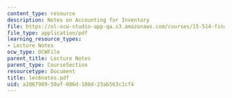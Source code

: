 ```yaml
---
content_type: resource
description: Notes on Accounting for Inventory
file: https://ol-ocw-studio-app-qa.s3.amazonaws.com/courses/15-514-financial-and-managerial-accounting-summer-2003/a206798950af086d108d23ab563c1cf4_lec6notes.pdf
file_type: application/pdf
learning_resource_types:
- Lecture Notes
ocw_type: OCWFile
parent_title: Lecture Notes
parent_type: CourseSection
resourcetype: Document
title: lec6notes.pdf
uid: a2067989-50af-086d-108d-23ab563c1cf4
---
```

